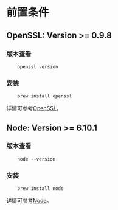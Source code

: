 # 前置条件

## OpenSSL: Version >= 0.9.8

### 版本查看
```shell
    openssl version
```

### 安装
```shell
    brew install openssl
```

详情可参考[OpenSSL](https://www.openssl.org/)。

## Node: Version >= 6.10.1

### 版本查看

```shell
    node --version
```

### 安装

```shell
    brew install node
```

详情可参考[Node](https://nodejs.org/)。